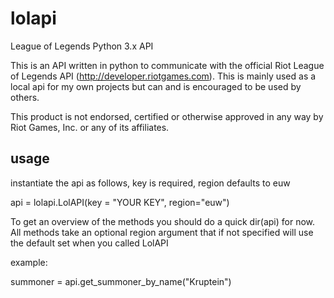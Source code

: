 lolapi
======

League of Legends Python 3.x API

This is an API written in python to communicate with the official Riot League of Legends API (http://developer.riotgames.com).
This is mainly used as a local api for my own projects but can and is encouraged to be used by others.

This product is not endorsed, certified or otherwise approved in any way by Riot Games, Inc. or any of its affiliates.

usage
-----

instantiate the api as follows, key is required, region defaults to euw

api = lolapi.LolAPI(key = "YOUR KEY", region="euw")

To get an overview of the methods you should do a quick dir(api) for now.
All methods take an optional region argument that if not specified will use the default set when you called LolAPI

example:

summoner = api.get_summoner_by_name("Kruptein")